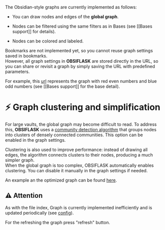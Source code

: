 The Obsidian-style graphs are currently implemented as follows:

- You can draw nodes and edges of the **global graph**.
    
- Nodes can be filtered using the same filters as in Bases (see [[Bases support]] for details).
    
- Nodes can be colored and labeled.
    

Bookmarks are not implemented yet, so you cannot reuse graph settings saved in bookmarks.  
However, all graph settings in **OBSIFLASK** are stored directly in the URL, so you can share or revisit a graph by simply saving the URL with predefined parameters.

For example, this [url](/graph/example?nodespacing=4500&stiffness=0.45&edgelength=100&compression=1&tag-color=%23E41A1C&clustering=0&fast=0&backlinks=0&filters=%255B%257B%2522filter%2522%253A%2520%2522file.hasTag%28%255C%2522even%255C%2522%29%2522%252C%2520%2522label%2522%253A%2520%2522Even%2522%252C%2520%2522color%2522%253A%2520%2522%2523FF0000%2522%257D%252C%2520%257B%2522filter%2522%253A%2520%2522file.hasTag%28%255C%2522odd%255C%2522%29%2522%252C%2520%2522label%2522%253A%2520%2522Odd%2522%252C%2520%2522color%2522%253A%2520%2522%25230000FF%2522%257D%255D&tags=0) represents the graph with red even numbers and blue odd numbers (see [[Bases support]] for the base detail).


# ⚡ Graph clustering and simplification

For large vaults, the global graph may become difficult to read. To address this, **OBSIFLASK** uses a [community detection algorithm](https://networkx.org/documentation/stable/reference/algorithms/generated/networkx.algorithms.community.louvain.louvain_communities.html) that groups nodes into clusters of densely connected communities. This option can be enabled in the graph settings.


Clustering is also used to improve performance: instead of drawing all edges, the algorithm connects clusters to their nodes, producing a much simpler graph.  
When the global graph is too complex, OBSIFLASK automatically enables clustering. You can disable it manually in the graph settings if needed.

An example an the optimized graph can be found [here](/graph/example?nodespacing=4500&stiffness=0.45&edgelength=100&compression=1&tag-color=%23E41A1C&clustering=0&fast=1&backlinks=0&filters=%255B%257B%2522filter%2522%253A%2520%2522file.hasTag%28%255C%2522even%255C%2522%29%2522%252C%2520%2522label%2522%253A%2520%2522Even%2522%252C%2520%2522color%2522%253A%2520%2522%2523FF0000%2522%257D%252C%2520%257B%2522filter%2522%253A%2520%2522file.hasTag%28%255C%2522odd%255C%2522%29%2522%252C%2520%2522label%2522%253A%2520%2522Odd%2522%252C%2520%2522color%2522%253A%2520%2522%25230000FF%2522%257D%255D&tags=0).

## ⚠️ Attention 

As with the file index, Graph is currently implemented inefficiently and is updated periodically (see [config](https://github.com/bahleg/OBSIFLASK/blob/main/src/obsiflask/config.py)).

For the refreshing the graph press "refresh" button.